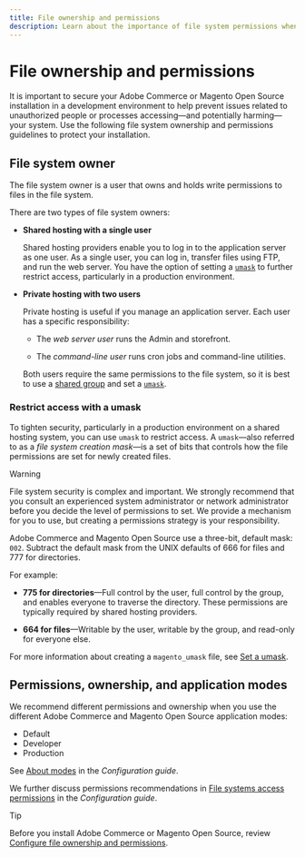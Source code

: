 ```yaml
---
title: File ownership and permissions
description: Learn about the importance of file system permissions when working with on-premises installations of Adobe Commerce and Magento Open Source.
---
```


# File ownership and permissions

It is important to secure your Adobe Commerce or Magento Open Source installation in a development environment to help prevent issues related to unauthorized people or processes accessing—and potentially harming—your system. Use the following file system ownership and permissions guidelines to protect your installation.

## File system owner

The file system owner is a user that owns and holds write permissions to files in the file system.

There are two types of file system owners:

-  **Shared hosting with a single user**

   Shared hosting providers enable you to log in to the application server as one user. As a single user, you can log in, transfer files using FTP, and run the web server. You have the option of setting a [`umask`](#restrict-access-with-a-umask) to further restrict access, particularly in a production environment.

-  **Private hosting with two users**

   Private hosting is useful if you manage an application server. Each user has a specific responsibility:

    -  The _web server user_ runs the Admin and storefront.

    -  The _command-line user_ runs cron jobs and command-line utilities.

   Both users require the same permissions to the file system, so it is best to use a [shared group](configure-permissions.md#set-ownership-and-permissions-for-two-users) and set a [`umask`](#restrict-access-with-a-umask).

### Restrict access with a umask

To tighten security, particularly in a production environment on a shared hosting system, you can use `umask` to restrict access. A `umask`—also referred to as a _file system creation mask_—is a set of bits that controls how the file permissions are set for newly created files.

>[!WARNING]
>
>File system security is complex and important. We strongly recommend that you consult an experienced system administrator or network administrator before you decide the level of permissions to set. We provide a mechanism for you to use, but creating a permissions strategy is your responsibility.

Adobe Commerce and Magento Open Source use a three-bit, default mask: `002`. Subtract the default mask from the UNIX defaults of 666 for files and 777 for directories.

For example:

-  **775 for directories**—Full control by the user, full control by the group, and enables everyone to traverse the directory. These permissions are typically required by shared hosting providers.

-  **664 for files**—Writable by the user, writable by the group, and read-only for everyone else.

For more information about creating a `magento_umask` file, see [Set a umask](../../next-steps/set-umask.md).

## Permissions, ownership, and application modes

We recommend different permissions and ownership when you use the different Adobe Commerce and Magento Open Source application modes:

- Default
- Developer
- Production

See [About modes](../../../configuration/bootstrap/application-modes.md) in the _Configuration guide_.

We further discuss permissions recommendations in [File systems access permissions](../../../configuration/deployment/file-system-permissions.md) in the _Configuration guide_.

>[!TIP]
>
>Before you install Adobe Commerce or Magento Open Source, review [Configure file ownership and permissions](configure-permissions.md).

